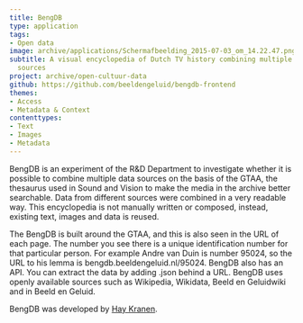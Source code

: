 ```yaml
---
title: BengDB
type: application
tags:
- Open data
image: archive/applications/Schermafbeelding_2015-07-03_om_14.22.47.png
subtitle: A visual encyclopedia of Dutch TV history combining multiple open data
  sources
project: archive/open-cultuur-data
github: https://github.com/beeldengeluid/bengdb-frontend
themes:
- Access
- Metadata & Context
contenttypes:
- Text
- Images
- Metadata
---
```


BengDB is an experiment of the R&D Department to investigate whether it is possible to combine multiple data sources on the basis of the GTAA, the thesaurus used in Sound and Vision to make the media in the archive better searchable. Data from different sources were combined in a very readable way. This encyclopedia is not manually written or composed, instead, existing text, images and data is reused.

The BengDB is built around the GTAA, and this is also seen in the URL of each page. The number you see there is a unique identification number for that particular person. For example Andre van Duin is number 95024, so the URL to his lemma is bengdb.beeldengeluid.nl/95024. BengDB also has an API. You can extract the data by adding .json behind a URL. BengDB uses openly available sources such as Wikipedia, Wikidata, Beeld en Geluidwiki and in Beeld en Geluid.

BengDB was developed by [Hay Kranen](http://www.haykranen.nl/).

